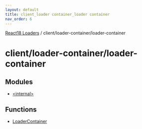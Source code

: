 ```yaml
---
layout: default
title: client_loader container_loader container
nav_order: 6
---
```


[React18 Loaders](../modules.md) / client/loader-container/loader-container

# client/loader-container/loader-container

## Modules

- [\<internal\>](client_loader-container_loader-container._internal_.md)

## Functions

- [LoaderContainer](../functions/client_loader-container_loader-container.LoaderContainer.md)
